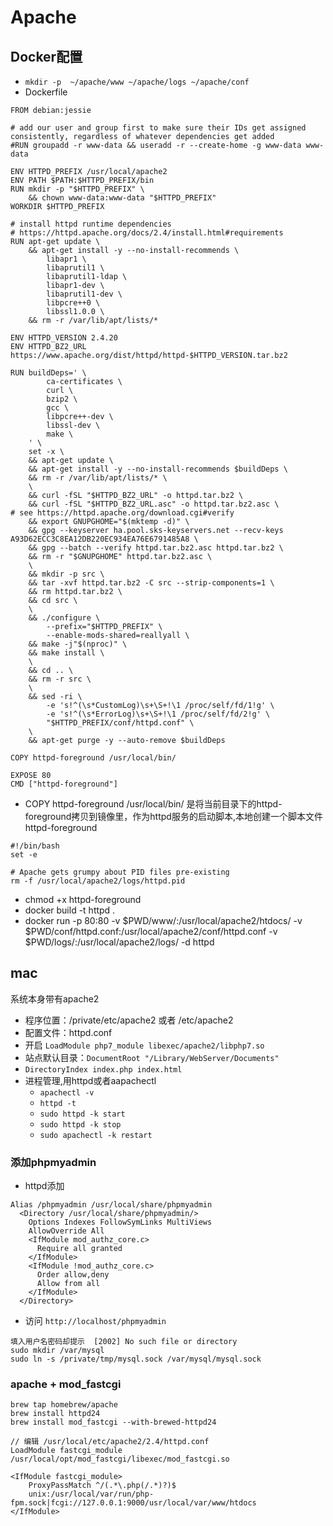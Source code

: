 # Apache

## Docker配置

- `mkdir -p  ~/apache/www ~/apache/logs ~/apache/conf`
- Dockerfile

```
FROM debian:jessie

# add our user and group first to make sure their IDs get assigned consistently, regardless of whatever dependencies get added
#RUN groupadd -r www-data && useradd -r --create-home -g www-data www-data

ENV HTTPD_PREFIX /usr/local/apache2
ENV PATH $PATH:$HTTPD_PREFIX/bin
RUN mkdir -p "$HTTPD_PREFIX" \
    && chown www-data:www-data "$HTTPD_PREFIX"
WORKDIR $HTTPD_PREFIX

# install httpd runtime dependencies
# https://httpd.apache.org/docs/2.4/install.html#requirements
RUN apt-get update \
    && apt-get install -y --no-install-recommends \
        libapr1 \
        libaprutil1 \
        libaprutil1-ldap \
        libapr1-dev \
        libaprutil1-dev \
        libpcre++0 \
        libssl1.0.0 \
    && rm -r /var/lib/apt/lists/*

ENV HTTPD_VERSION 2.4.20
ENV HTTPD_BZ2_URL https://www.apache.org/dist/httpd/httpd-$HTTPD_VERSION.tar.bz2

RUN buildDeps=' \
        ca-certificates \
        curl \
        bzip2 \
        gcc \
        libpcre++-dev \
        libssl-dev \
        make \
    ' \
    set -x \
    && apt-get update \
    && apt-get install -y --no-install-recommends $buildDeps \
    && rm -r /var/lib/apt/lists/* \
    \
    && curl -fSL "$HTTPD_BZ2_URL" -o httpd.tar.bz2 \
    && curl -fSL "$HTTPD_BZ2_URL.asc" -o httpd.tar.bz2.asc \
# see https://httpd.apache.org/download.cgi#verify
    && export GNUPGHOME="$(mktemp -d)" \
    && gpg --keyserver ha.pool.sks-keyservers.net --recv-keys A93D62ECC3C8EA12DB220EC934EA76E6791485A8 \
    && gpg --batch --verify httpd.tar.bz2.asc httpd.tar.bz2 \
    && rm -r "$GNUPGHOME" httpd.tar.bz2.asc \
    \
    && mkdir -p src \
    && tar -xvf httpd.tar.bz2 -C src --strip-components=1 \
    && rm httpd.tar.bz2 \
    && cd src \
    \
    && ./configure \
        --prefix="$HTTPD_PREFIX" \
        --enable-mods-shared=reallyall \
    && make -j"$(nproc)" \
    && make install \
    \
    && cd .. \
    && rm -r src \
    \
    && sed -ri \
        -e 's!^(\s*CustomLog)\s+\S+!\1 /proc/self/fd/1!g' \
        -e 's!^(\s*ErrorLog)\s+\S+!\1 /proc/self/fd/2!g' \
        "$HTTPD_PREFIX/conf/httpd.conf" \
    \
    && apt-get purge -y --auto-remove $buildDeps

COPY httpd-foreground /usr/local/bin/

EXPOSE 80
CMD ["httpd-foreground"]
```
- COPY httpd-foreground /usr/local/bin/ 是将当前目录下的httpd-foreground拷贝到镜像里，作为httpd服务的启动脚本,本地创建一个脚本文件httpd-foreground
```
#!/bin/bash
set -e

# Apache gets grumpy about PID files pre-existing
rm -f /usr/local/apache2/logs/httpd.pid
```
- chmod +x httpd-foreground
- docker build -t httpd .
- docker run -p 80:80 -v $PWD/www/:/usr/local/apache2/htdocs/ -v $PWD/conf/httpd.conf:/usr/local/apache2/conf/httpd.conf -v $PWD/logs/:/usr/local/apache2/logs/ -d httpd

## mac

系统本身带有apache2

* 程序位置：/private/etc/apache2 或者 /etc/apache2
* 配置文件：httpd.conf
* 开启 `LoadModule php7_module libexec/apache2/libphp7.so`
* 站点默认目录：`DocumentRoot "/Library/WebServer/Documents"`
* `DirectoryIndex index.php index.html`
* 进程管理,用httpd或者aapachectl
    - `apachectl -v`
    - `httpd -t`
    - `sudo httpd -k start`
    - `sudo httpd -k stop`
    - `sudo apachectl -k restart`

### 添加phpmyadmin

- httpd添加
```
Alias /phpmyadmin /usr/local/share/phpmyadmin
  <Directory /usr/local/share/phpmyadmin/>
    Options Indexes FollowSymLinks MultiViews
    AllowOverride All
    <IfModule mod_authz_core.c>
      Require all granted
    </IfModule>
    <IfModule !mod_authz_core.c>
      Order allow,deny
      Allow from all
    </IfModule>
  </Directory>
```
- 访问 `http://localhost/phpmyadmin`
```
填入用户名密码却提示  [2002] No such file or directory 
sudo mkdir /var/mysql
sudo ln -s /private/tmp/mysql.sock /var/mysql/mysql.sock
```

### apache + mod_fastcgi

```
brew tap homebrew/apache
brew install httpd24
brew install mod_fastcgi --with-brewed-httpd24

// 编辑 /usr/local/etc/apache2/2.4/httpd.conf
LoadModule fastcgi_module /usr/local/opt/mod_fastcgi/libexec/mod_fastcgi.so 

<IfModule fastcgi_module>
    ProxyPassMatch ^/(.*\.php(/.*)?)$ 
    unix:/usr/local/var/run/php-fpm.sock|fcgi://127.0.0.1:9000/usr/local/var/www/htdocs
</IfModule>
```
